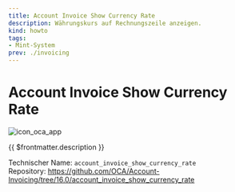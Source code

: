 ```yaml
---
title: Account Invoice Show Currency Rate
description: Währungskurs auf Rechnungszeile anzeigen.
kind: howto
tags:
- Mint-System
prev: ./invoicing
---
```

# Account Invoice Show Currency Rate
![icon_oca_app](../attachments/icon_oca_app.png)

{{ $frontmatter.description }}

Technischer Name: `account_invoice_show_currency_rate`\
Repository: <https://github.com/OCA/Account-Invoicing/tree/16.0/account_invoice_show_currency_rate>

